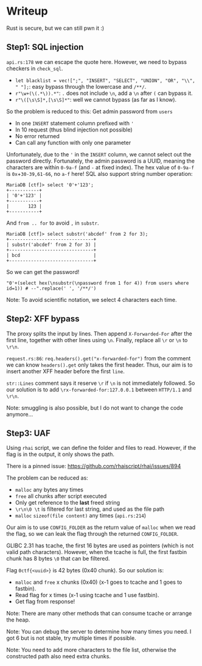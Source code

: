 # Writeup

Rust is secure, but we can still pwn it :)

## Step1: SQL injection
`api.rs:178` we can escape the quote here. However, we need to bypass checkers in `check_sql`.

- `let blacklist = vec![";", "INSERT", "SELECT", "UNION", "OR", "\\", " "];`: easy bypass through the lowercase and `/**/`.
- `r"\w+(\(.*\)).*"`: `.` does not include `\n`, add a `\n` after `(` can bypass it.
- `r"\([\s\S]*,[\s\S]*"`: well we cannot bypass (as far as I know).

So the problem is reduced to this: Get admin password from `users`
- In one `INSERT` statement column prefixed with `'`
- In 10 request (thus blind injection not possible)
- No error returned
- Can call any function with only one parameter

Unfortunately, due to the `'` in the `INSERT` column, we cannot select out the password directly.
Fortunately, the admin password is a UUID, meaning the characters are within `0-9a-f` (and `-` at fixed index).
The hex value of `0-9a-f` is `0x`+`30-39,61-66`, no `a-f` here! SQL also support string number operation:
```
MariaDB [ctf]> select '0'+'123';
+-----------+
| '0'+'123' |
+-----------+
|       123 |
+-----------+
```
And `from .. for` to avoid `,` in `substr`.
```
MariaDB [ctf]> select substr('abcdef' from 2 for 3);
+-------------------------------+
| substr('abcdef' from 2 for 3) |
+-------------------------------+
| bcd                           |
+-------------------------------+
```

So we can get the password!
```
"0'+(select hex(\nsubstr(\npassword from 1 for 4)) from users where id=1)) # --".replace(' ', '/**/')
```
Note: To avoid scientific notation, we select 4 characters each time.

## Step2: XFF bypass
The proxy splits the input by lines. Then append `X-Forwarded-For` after the first line, together with other lines using `\n`. Finally, replace all `\r` or `\n` to `\r\n`.

`request.rs:86`: `req.headers().get("x-forwarded-for")` from the comment we can know `headers().get` only takes the first header. Thus, our aim is to insert another XFF header before the first `line`.

`str::Lines` comment says it reserve `\r` if `\n` is not immediately followed. So our solution is to add `\rx-forwarded-for:127.0.0.1` between `HTTP/1.1` and `\r\n`.

Note: smuggling is also possible, but I do not want to change the code anymore...

## Step3: UAF
Using `rhai` script, we can define the folder and files to read. However, if the flag is in the output, it only shows the path.

There is a pinned issue: https://github.com/rhaiscript/rhai/issues/894

The problem can be reduced as:
- `malloc` any bytes any times
- `free` all chunks after script executed
- Only get reference to the **last** freed string
- `\r\n\0 \t` is filtered for last string, and used as the file path
- `malloc` `sizeof(file content)` any times (`api.rs:214`)

Our aim is to use `CONFIG_FOLDER` as the return value of `malloc` when we read the flag, so we can leak the flag through the returned `CONFIG_FOLDER`.

GLIBC 2.31 has tcache, the first 16 bytes are used as pointers (which is not valid path characters). However, when the tcache is full, the first fastbin chunk has 8 bytes `\0` that can be filtered.

Flag `0ctf{<uuid>}` is 42 bytes (0x40 chunk). So our solution is:
- `malloc` and `free` x chunks (0x40) (x-1 goes to tcache and 1 goes to fastbin).
- Read flag for x times (x-1 using tcache and 1 use fastbin).
- Get flag from response!

Note: There are many other methods that can consume tcache or arrange the heap.

Note: You can debug the server to determine how many times you need. I got 6 but is not stable, try multiple times if possible.

Note: You need to add more characters to the file list, otherwise the constructed path also need extra chunks.